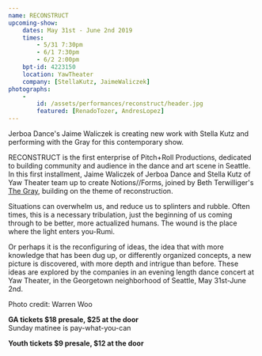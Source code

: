 ```yaml
---
name: RECONSTRUCT
upcoming-show:
    dates: May 31st - June 2nd 2019
    times:
        - 5/31 7:30pm
        - 6/1 7:30pm
        - 6/2 2:00pm
    bpt-id: 4223150
    location: YawTheater
    company: [StellaKutz, JaimeWaliczek] 
photographs:
    -
        id: /assets/performances/reconstruct/header.jpg
        featured: [RenadoTozer, AndresLopez]
---
```

Jerboa Dance's Jaime Waliczek is creating new work with Stella Kutz and performing with the Gray for this contemporary show.  

RECONSTRUCT is the first enterprise of Pitch+Roll Productions, dedicated to building community and audience in the dance and art scene in Seattle. In this first installment, Jaime Waliczek of Jerboa Dance and Stella Kutz of Yaw Theater team up to create Notions//Forms, joined by Beth Terwilliger's [The Gray](https://thegraydance.com), building on the theme of reconstruction.

Situations can overwhelm us, and reduce us to splinters and rubble. Often times, this is a necessary tribulation, just the beginning of us coming through to be better, more actualized humans. The wound is the place where the light enters you-Rumi. 

Or perhaps it is the reconfiguring of ideas, the idea that with more knowledge that has been dug up, or differently organized concepts, a new picture is discovered, with more depth and intrigue than before. These ideas are explored by the companies in an evening length dance concert at Yaw Theater, in the Georgetown neighborhood of Seattle, May 31st-June 2nd.

Photo credit: Warren Woo

**GA tickets $18 presale, $25 at the door**  
Sunday matinee is pay-what-you-can

**Youth tickets $9 presale, $12 at the door**

